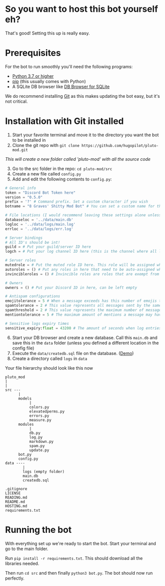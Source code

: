 # So you want to host this bot yourself eh?
That's good! Setting this up is really easy.

# Prerequisites
For the bot to run smoothly you'll need the following programs:
- [Python 3.7 or higher](https://python.org)
- [pip](https://pypi.org/project/pip/) (this usually comes with Python)
- A SQLite DB browser like [DB Browser for SQLite](https://sqlitebrowser.org/)

We do recommend installing [Git](https://git-scm.com/) as this makes updating the bot easy, but it's not critical.

# Installation with Git installed
1. Start your favorite terminal and move it to the directory you want the bot to be installed in
1. Clone the git repo with `git clone https://github.com/hugopilot/pluto-mod.git`
  
  _This will create a new folder called 'pluto-mod' with all the source code_
  
3. Go to the src folder in the repo: `cd pluto-mod/src`
4. Create a new file called `config.py`
5. Add and edit the following contents to `config.py`:

```py
# General info
token = "Discord Bot Token here"
version = "0.5.0" 
prefix = '?' # Command prefix. Set a custom character if you wish
botname = "8 Graves' Shitty Mod Bot" # You can set a custom name for the bot here

# File locations (I would recommend leaving these settings alone unless you know what you're doing)
databaseloc = '../data/main.db' 
logloc = '../data/logs/main.log'
errloc = '../data/logs/err.log'

# Server bindings
# All ID's should be int! 
guild = # Put your guild/server ID here
logch = # Put your log channel ID here (this is the channel where all logs will be dumped)

# Server roles
mutedrole = # Put the muted role ID here. This role will be assigned when the mute command is used
autoroles = () # Put any roles in here that need to be auto-assigned when a member joins, you can leave this empty if you don't want this
invincibleroles = () # Invincible roles are roles that are exempt from antispam and cannot be warned, muted, kicked or banned by the bot.

# Owners
owners = () # Put your Discord ID in here, can be left empty

# Antispam configurations
emojitolerance = 5 # When a message exceeds has this number of emojis the message gets deleted 
spamtolerance = 2 # This value represents all messages sent by the same user in a certain timeframe (in seconds) 
spamthreshold = 2 # This value represents the maximum number of messages that may be sent in the time defined in spamtolerance
mentiontolerance = 5 # The maximum amount of mentions a message may have before getting deleted

# Sensitive logs expiry times
sensitive_expiry:float = 43200 # The amount of seconds when log entries that contain deleted messages get deleted 
```
6. Start your DB browser and create a new database. Call this `main.db` and save this in the `data` folder (unless you defined a different location in the config file)
7. Execute the `data/createdb.sql` file on the database. ([Demo](https://i.imgur.com/8TNsM0g.mp4))
8. Create a directory called `logs` in `data`

Your file hierarchy should look like this now

```
pluto_mod
|
|
src ---
      |
      models
           |
           colors.py
           elevatedperms.py
           errors.py
           measure.py
      modules
           |
           db.py
           log.py
           markdown.py
           spam.py
           update.py
      bot.py
      config.py
data ----
        |
        logs (empty folder)
        main.db
        createdb.sql
        
.gitignore
LICENSE
READING.md
README.md
HOSTING.md
requirements.txt
```



# Running the bot
With everything set up we're ready to start the bot.
Start your terminal and go to the main folder.

Run `pip install -r requirements.txt`. This should download all the libraries needed.

Then run `cd src` and then finally `python3 bot.py`. The bot should now run perfectly.

